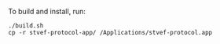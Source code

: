 To build and install, run:

```
./build.sh
cp -r stvef-protocol-app/ /Applications/stvef-protocol.app
```
